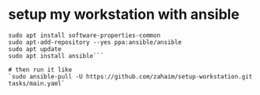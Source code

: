   
# setup my workstation with ansible
```sudo apt update
sudo apt install software-properties-common
sudo apt-add-repository --yes ppa:ansible/ansible
sudo apt update
sudo apt install ansible```

# then run it like 
`sudo ansible-pull -U https://github.com/zahaim/setup-workstation.git tasks/main.yaml`
